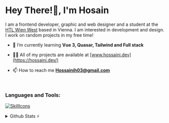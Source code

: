 <h1>Hey There!👋, I'm Hosain</h1>
I am a frontend developer, graphic and web designer and a student at the <a href="https://www.htlwienwest.at/">HTL Wien West</a> based in Vienna. I am interested in development and design. I work on random projects in my free time!

<br/>


- 🌱 I’m currently learning **Vue 3, Quasar, Tailwind and Full stack**

- 👨‍💻 All of my projects are available at [www.hossaini.dev](https://hossaini.dev/)

- 📫 How to reach me **Hossainih03@gmail.com**

<br/>

<h3 align="left">Languages and Tools:</h3>

[![SkillIcons](https://skillicons.dev/icons?i=html,js,css,nodejs,tailwind,vue,linux,bootstrap,cloudflare,ai,ps,pr,postgres,docker,raspberrypi,git,sqlite)](https://hossaini.dev)<br/>

<details>
  <summary>Github Stats ⚡</summary>

<a href="#">![Github stats](https://github-readme-stats.vercel.app/api?username=hossaini310&theme=dark&count_private=true&hide_border=false&line_height=30&show_icons=true)</a>
<a href="#">![Top Langs](https://github-readme-stats.vercel.app/api/top-langs/?username=hossaini310&theme=dark&hide_border=false&langs_count=3)</a>

</details>
